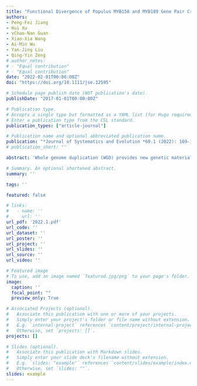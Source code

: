 ```yaml
---
title: "Functional Divergence of Populus MYB158 and MYB189 Gene Pair Created by Whole Genome Duplication"
authors:
- Peng-Fei Jiang
- Hui Xu
- vChao-Nan Guan
- Xiao-Xia Wang
- Ai-Min Wu
- Yan-Jing Liu
- Qing-Yin Zeng
# author_notes:
# - "Equal contribution"
# - "Equal contribution"
date: "2022-02-01T00:00:00Z"
doi: "https://doi.org/10.1111/jse.12595" 

# Schedule page publish date (NOT publication's date).
publishDate: "2017-01-01T00:00:00Z"

# Publication type.
# Accepts a single type but formatted as a YAML list (for Hugo requirements).
# Enter a publication type from the CSL standard.
publication_types: ["article-journal"]

# Publication name and optional abbreviated publication name.
publication: "*Journal of Systematics and Evolution *60.1 (2022): 169-185"
# publication_short: ""

abstract: 'Whole genome duplication (WGD) provides new genetic material for genome evolution. After a WGD event, some duplicates are lost, while other duplicates still persist and evolve diverse functions. A particular challenge is to understand how this diversity arises. This study identified two WGD‐derived duplicates, MYB158 and MYB189, from Populus tomentosa. Populus MYB158 and MYB189 had expression divergence. Populus tomentosa overexpressing MYB158 or MYB189 had similar phenotypes: creep growth, decreased width of xylem and secondary cell wall thickness. Compared to wild‐type, neither myb158 mutant nor myb158 myb189 double mutant showed obvious phenotypic variation in P. tomentosa. Although MYB158 and MYB189 proteins could repress the same structural genes involved in lignin, cellulose, and xylan biosynthesis, the two proteins had their own specific regulatory targets. Populus MYB158 could act as the upstream regulator of secondary cell wall NAC master switch and directly represses the expression of the SND1‐B2 gene. Taken together, Populus MYB158 and MYB189 have retained similar functions in negatively regulating secondary cell wall biosynthesis, but have evolved partially distinct functions in direct regulation of NAC master switch, with MYB158 playing a more crucial role. Our findings provide new insights into the evolutionary and functional divergence of WGD‐derived duplicate genes.'

# Summary. An optional shortened abstract.
summary: ''

tags: ''

featured: false

# links:
#   - name: ''
#     url: ''
url_pdf: '2022.1.pdf'
url_code: ''
url_dataset: ''
url_poster: ''
url_project: ''
url_slides: ''
url_source: ''
url_video: ''

# Featured image
# To use, add an image named `featured.jpg/png` to your page's folder. 
image:
  caption: ''
  focal_point: ""
  preview_only: True

# Associated Projects (optional).
#   Associate this publication with one or more of your projects.
#   Simply enter your project's folder or file name without extension.
#   E.g. `internal-project` references `content/project/internal-project/index.md`.
#   Otherwise, set `projects: []`.
projects: []

# Slides (optional).
#   Associate this publication with Markdown slides.
#   Simply enter your slide deck's filename without extension.
#   E.g. `slides: "example"` references `content/slides/example/index.md`.
#   Otherwise, set `slides: ""`.
slides: example
---
```




